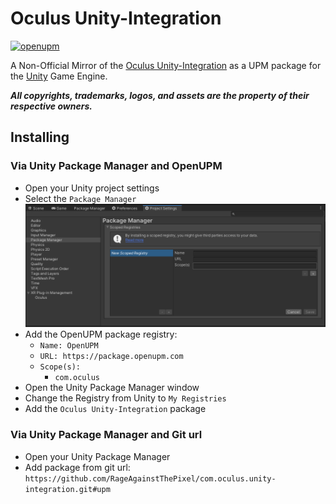 # Oculus Unity-Integration

[![openupm](https://img.shields.io/npm/v/com.oculus.unity-integration?label=openupm&registry_uri=https://package.openupm.com)](https://openupm.com/packages/com.oculus.unity-integration/)

A Non-Official Mirror of the [Oculus Unity-Integration](https://developer.oculus.com/downloads/package/unity-integration/) as a UPM package for the [Unity](https://unity.com/) Game Engine.

***All copyrights, trademarks, logos, and assets are the property of their respective owners.***

## Installing

### Via Unity Package Manager and OpenUPM

- Open your Unity project settings
- Select the `Package Manager`
![scoped-registries](Oculus%20Unity-Integration/Packages/com.oculus.unity-integration/Documentation~/images/package-manager-scopes.png)
- Add the OpenUPM package registry:
  - `Name: OpenUPM`
  - `URL: https://package.openupm.com`
  - `Scope(s):`
    - `com.oculus`
- Open the Unity Package Manager window
- Change the Registry from Unity to `My Registries`
- Add the `Oculus Unity-Integration` package

### Via Unity Package Manager and Git url

- Open your Unity Package Manager
- Add package from git url: `https://github.com/RageAgainstThePixel/com.oculus.unity-integration.git#upm`
